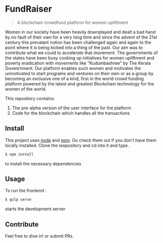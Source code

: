 # FundRaiser

> A blockchain crowdfund platform for women upliftment

Women in our society have been heavily downplayed and dealt a bad hand by no fault of their own for a very long time and since the advent of the 21st century this prevalant notion has been challenged again and again to the point where it is being kicked into a thing of the past. Our aim was to contribute what we could to accelerate that movement. The governments of the states have been busy cooking up initiatives for women upliftment and poverty eradication with movements like "Kudumbashree" by The Kerala Govenrnment. Our platform enables such women and motivates the unmotivated to start programs and ventures on their own or as a group by becoming an exclusive one of a kind, first in the world crowd funding platform powered by the latest and greatest Blockchain technology for the women of the world. 

This repository contains:

1. The pre-alpha version of the user interface for the platform
2. Code for the blockchain which handles all the transactions

## Install

This project uses [node](http://nodejs.org) and [npm](https://npmjs.com). Go check them out if you don't have them locally installed. 
Clone the respository and cd into it and type.

```sh
$ npm install
```
to install the necessary dependencies

## Usage

To run the frontend :

```sh
$ gulp serve
```
starts the development server

## Contribute

Feel free to dive in! or submit PRs.
